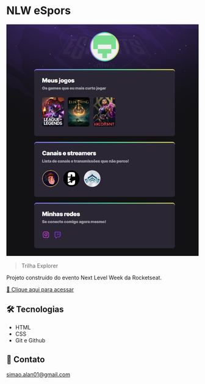 # NLW eSpors

![preview](./.github/preview.png)

> Trilha Explorer

Projeto construído do evento Next Level Week da Rocketseat.

[🔗 Clique aqui para acessar](https://alansimao.github.io/NLW-eSports/)

## 🛠 Tecnologias

- HTML
- CSS
- Git e Github

## 📩 Contato

simao.alan01@gmail.com
